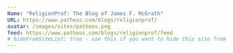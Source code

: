 ```yaml
---
Name: "ReligionProf: The Blog of James F. McGrath"
URL: https://www.patheos.com/blogs/religionprof/
avatar: /images/sites/patheos.png
feed: https://www.patheos.com/blogs/religionprof/feed    
# hideFromSiteList: true - use this if you want to hide this site from the list of sites on this page: https://eleventy-m10y.lkmt.us/sites/
---
```

